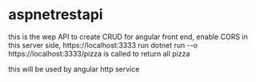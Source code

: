 # aspnetrestapi

this is the wep API to create CRUD for angular front end, enable CORS in this server side, https://localhost:3333
run dotnet run --o
https://localhost:3333/pizza is called to return all pizza

this will be used by angular http service
